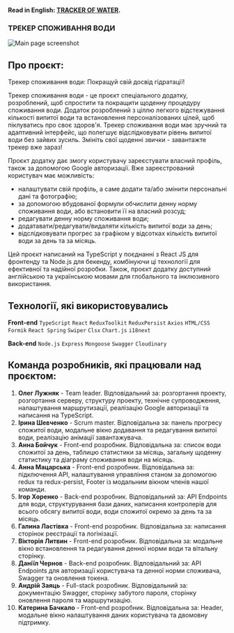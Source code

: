 **Read in English: [TRACKER OF WATER](README.en.md).**

### ТРЕКЕР СПОЖИВАННЯ ВОДИ

![Main page screenshot]("./src/images/Main_page.png)

## Про проєкт:

Трекер споживання води: Покращуй свій досвід гідратації!

Трекер споживання води - це проєкт спеціального додатку, розроблений, щоб спростити та покращити щоденну процедуру споживання води. Додаток розроблений з ціллю легкого відстежування кількості випитої води та встановлення персоналізованих цілей, щоб піклуватись про своє здоров'я. Трекер споживання води має зручний та адаптивний інтерфейс, що полегшує відслідковувати рівень випитої води без зайвих зусиль.
Змініть свої щоденні звички - завантажте трекер вже зараз!

Проєкт додатку дає змогу користувачу зареєстувати власний профіль, також за допомогою Google авторизації.
Вже зареєстрований користувач має можливість:

- налаштувати свій профіль, а саме додати та/або змінити персональні дані та фотографію;
- за допомогою вбудованої формули обчислити денну норму споживання води, або встановити її на власний розсуд;
- редагувати денну норму споживання води;
- додатавати/редагувати/видаляти кількість випитої води за день;
- відслідковувати прогрес за графіком у відсотках кількість випитої води за день та за місяць.

Цей проєкт написаний на TypeScript у поєднанні з React JS для фронтенду та Node.js для бекенду, комбінуючи ці технології для ефективної та надійної розробки. Також, проєкт додатку доступний англійською та українською мовами для глобального та інклюзивного використання.

## Технології, які використовувались

**Front-end**
`TypeScript` `React` `ReduxToolkit` `ReduxPersist` `Axios` `HTML/CSS` `Formik`
`React Spring` `Swiper` `Clsx` `Chart.js` `i18next`

**Back-end**
`Node.js` `Express` `Mongoose` `Swagger` `Cloudinary`

## Команда розробників, які працювали над проєктом:

1. **Олег Лужняк** - Team leader. Відповідальний за: розгортання проекту, розгортання серверу, структуру проекту, технічне супроводження, налаштування маршрутизації, реалізацію Google авторизації та написання на TypeScript.
2. **Ірина Шевченко** - Scrum master. Відповідальна за: панель прогресу спожитої води, модальне вікно додавання та редагування випитої води, реалізацію анімації завантажувача.
3. **Анна Бойчук** - Front-end розробник. Відповідальна за: список води спожитої за день, таблицю статистики за місяць, загальну щоденну статистику та діаграму споживання води на місяць.
4. **Анна Мацарська** - Front-end розробник. Відповідальна за: підключення API, налаштування управління станом за допомогою redux та redux-persist, Footer із модальним вікном членів нашої команди.
5. **Ігор Хоренко** - Back-end розробник. Відповідальний за: API Endpoints для води, структурування бази даних, написання контролерів для всього обсягу випитої води, води спожитої окремо за день та за місяць.
6. **Галина Ластівка** - Front-end розробник. Відповідальна за: написання сторінок реєстрації та логінізації.
7. **Вікторія Литвин** - Front-end розробник. Відповідальна за: модальне вікно встановлення та редагування денної норми води та вітальну сторінку.
8. **Даніїл Чернов** - Back-end розробник. Відповідальний за: API Endpoints для авторизації користувача та денної норми споживача, Swagger та оновлення токена.
9. **Андрій Заяць** - Full-stack розробник. Відповідальний за: документацію Swagger, сторінку забутого пароля, сторінку оновлення пароля та маршрутизацію.
10. **Катерина Бачкало** - Front-end розробник. Відповідальна за: Header, модальне вікно налаштування даних користувача та двомовну підтримку.
